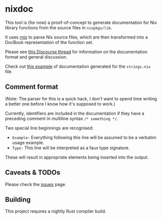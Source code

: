 nixdoc
======

This tool is (for now) a proof-of-concept to generate documentation
for Nix library functions from the source files in `nixpkgs/lib`.

It uses [rnix][] to parse Nix source files, which are then transformed
into a DocBook representation of the function set.

Please see [this Discourse thread][] for information on the
documentation format and general discussion.

Check out [this example][] of documentation generated for the
`strings.nix` file.

## Comment format

(Note: The parser for this is a quick hack, I don't want to spend time
writing a better one before I know how it's supposed to work.)

Currently, identifiers are included in the documentation if they have
a preceding comment in multiline syntax `/* something */`.

Two special line beginnings are recognised:

* `Example:` Everything following this line will be assumed to be a
  verbatim usage example.
* `Type:` This line will be interpreted as a faux type signature.

These will result in appropriate elements being inserted into the
output.

## Caveats & TODOs

Please check the [issues][] page.

## Building

This project requires a nightly Rust compiler build.

[rnix]: https://gitlab.com/jD91mZM2/rnix
[this Discourse thread]: https://discourse.nixos.org/t/nixpkgs-library-function-documentation-doc-tests/1156
[this example]: https://storage.googleapis.com/files.tazj.in/nixdoc/manual.html#sec-functions-library-strings
[issues]: https://github.com/tazjin/nixdoc/issues
